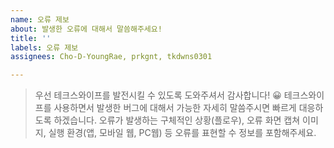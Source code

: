 ```yaml
---
name: 오류 제보
about: 발생한 오류에 대해서 말씀해주세요!
title: ''
labels: 오류 제보
assignees: Cho-D-YoungRae, prkgnt, tkdwns0301

---
```


> 우선 테크스와이프를 발전시킬 수 있도록 도와주셔서 감사합니다! 😀
> 테크스와이프를 사용하면서 발생한 버그에 대해서 가능한 자세히 말씀주시면 빠르게 대응하도록 하겠습니다.
> 오류가 발생하는 구체적인 상황(플로우), 오류 화면 캡쳐 이미지, 실행 환경(앱, 모바일 웹, PC웹) 등 오류를 표현할 수 정보를 포함해주세요.
